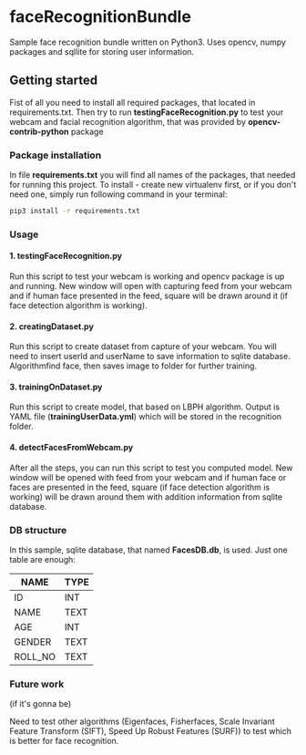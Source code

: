 # faceRecognitionBundle
Sample face recognition bundle written on Python3. Uses opencv, numpy packages and sqllite for storing user information.

## Getting started
Fist of all you need to install all required packages, that located in requirements.txt. Then try to run **testingFaceRecognition.py** to test your webcam and facial recognition algorithm, that was provided by **opencv-contrib-python** package

### Package installation
In file **requirements.txt** you will find all names of the packages, that needed for running this project. To install - create new virtualenv first, or if you don't need one, simply run following command in your terminal:

```sh
pip3 install -r requirements.txt
```

### Usage

#### 1. testingFaceRecognition.py
Run this script to test your webcam is working and opencv package is up and running. New window will open with capturing feed from your webcam
and if human face presented in the feed, square will be drawn around it (if face detection algorithm is working).

#### 2. creatingDataset.py
Run this script to create dataset from capture of your webcam. You will need to insert userId and userName to save information to sqlite database.
Algorithmfind face, then saves image to folder for further training.

#### 3. trainingOnDataset.py
Run this script to create model, that based on LBPH algorithm. Output is YAML file (**trainingUserData.yml**) which will be stored in the recognition folder.

#### 4. detectFacesFromWebcam.py
After all the steps, you can run this script to test you computed model. New window will be opened with feed from your webcam
and if human face or faces are presented in the feed, square (if face detection algorithm is working) will be drawn around them with addition information from sqlite database.

### DB structure
In this sample, sqlite database, that named **FacesDB.db**, is used. Just one table are enough:

| NAME | TYPE |
| ------ | ------ |
| ID | INT |
| NAME | TEXT |
| AGE | INT |
| GENDER | TEXT |
| ROLL_NO | TEXT |

### Future work
(if it's gonna be)

Need to test other algorithms (Eigenfaces, Fisherfaces, Scale Invariant Feature Transform (SIFT), Speed Up Robust Features (SURF))
to test which is better for face recognition.
